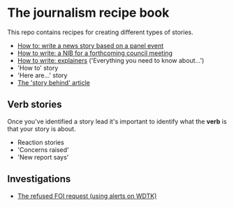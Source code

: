 # The journalism recipe book

This repo contains recipes for creating different types of stories.

* [How to: write a news story based on a panel event](https://github.com/paulbradshaw/journalismrecipebook/blob/main/eventreport.md)
* [How to write: a NIB for a forthcoming council meeting](https://github.com/paulbradshaw/journalismrecipebook/blob/main/councilmeetingnib.md)
* [How to write: explainers](https://github.com/paulbradshaw/journalismrecipebook/blob/main/explainer.md) ('Everything you need to know about...')
* 'How to' story
* 'Here are...' story
* [The 'story behind' article](https://github.com/paulbradshaw/journalismrecipebook/blob/main/storybehind.md)

## Verb stories

Once you've identified a story lead it's important to identify what the **verb** is that your story is about. 

* Reaction stories 
* 'Concerns raised'
* 'New report says'

## Investigations

* [The refused FOI request (using alerts on WDTK)](https://github.com/paulbradshaw/journalismrecipebook/blob/main/foialerts.md)

